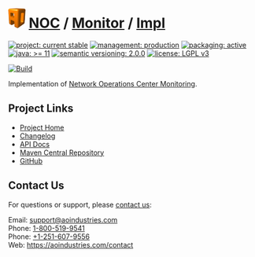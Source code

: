 # [<img src="ao-logo.png" alt="AO Logo" width="35" height="40">](https://github.com/aoindustries) [NOC](https://github.com/aoindustries/noc) / [Monitor](https://github.com/aoindustries/noc-monitor) / [Impl](https://github.com/aoindustries/noc-monitor-impl)

[![project: current stable](https://aoindustries.com/ao-badges/project-current-stable.svg)](https://aoindustries.com/life-cycle#project-current-stable)
[![management: production](https://aoindustries.com/ao-badges/management-production.svg)](https://aoindustries.com/life-cycle#management-production)
[![packaging: active](https://aoindustries.com/ao-badges/packaging-active.svg)](https://aoindustries.com/life-cycle#packaging-active)  
[![java: &gt;= 11](https://aoindustries.com/ao-badges/java-11.svg)](https://docs.oracle.com/en/java/javase/11/docs/api/)
[![semantic versioning: 2.0.0](https://aoindustries.com/ao-badges/semver-2.0.0.svg)](http://semver.org/spec/v2.0.0.html)
[![license: LGPL v3](https://aoindustries.com/ao-badges/license-lgpl-3.0.svg)](https://www.gnu.org/licenses/lgpl-3.0)

[![Build](https://github.com/aoindustries/noc-monitor-impl/workflows/Build/badge.svg?branch=master)](https://github.com/aoindustries/noc-monitor-impl/actions?query=workflow%3ABuild)

Implementation of [Network Operations Center Monitoring](https://github.com/aoindustries/noc-monitor).

## Project Links
* [Project Home](https://aoindustries.com/noc/monitor/impl/)
* [Changelog](https://aoindustries.com/noc/monitor/impl/changelog)
* [API Docs](https://aoindustries.com/noc/monitor/impl/apidocs/)
* [Maven Central Repository](https://search.maven.org/artifact/com.aoindustries/noc-monitor-impl)
* [GitHub](https://github.com/aoindustries/noc-monitor-impl)

## Contact Us
For questions or support, please [contact us](https://aoindustries.com/contact):

Email: [support@aoindustries.com](mailto:support@aoindustries.com)  
Phone: [1-800-519-9541](tel:1-800-519-9541)  
Phone: [+1-251-607-9556](tel:+1-251-607-9556)  
Web: https://aoindustries.com/contact
